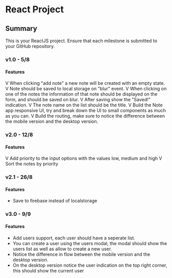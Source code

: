 # React Project

## Summary

This is your ReactJS project. Ensure that each milestone is submitted to your GitHub repository.

### v1.0 - 5/8

#### Features

V When clicking "add note" a new note will be created with an empty state.
V Note should be saved to local storage on "blur" event.
V When clicking on one of the notes the information of that note should be displayed on the form, and should be saved on blur.
V After saving show the "Saved!" indication.
V The note name on the list should be the title.
V Build the Note app responsive UI, try and break down the UI to small components as much as you can.
V Build the routing, make sure to notice the difference between the mobile version and the desktop version.

### v2.0 - 12/8

#### Features

V Add priority to the input options with the values low, medium and high
V Sort the notes by priority

### v2.1 - 26/8

#### Features

- Save to firebase instead of localstorage

### v3.0 - 9/9

#### Features

- Add users support, each user should have a seperate list.
- You can create a user using the users modal, the modal should show the users list as well as allow to create a new user.
- Notice the difference in flow between the mobile version and the desktop version.
- On the desktop version notice the user indication on the top right corner, this should show the current user